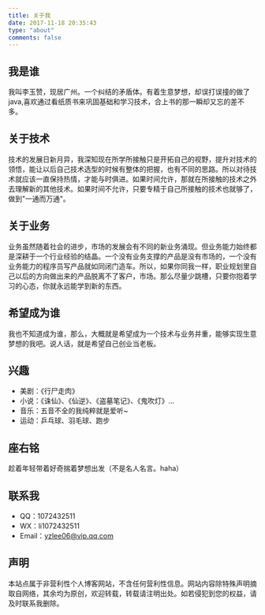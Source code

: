 ```yaml
---
title: 关于我
date: 2017-11-18 20:35:43
type: "about"
comments: false
---
```

## 我是谁
我叫李玉赞，现居广州。一个纠结的矛盾体。有着生意梦想，却误打误撞的做了java,喜欢通过看纸质书来巩固基础和学习技术，合上书的那一瞬却又忘的差不多。
## 关于技术
技术的发展日新月异，我深知现在所学所接触只是开拓自己的视野，提升对技术的领悟，能让以后自己技术选型的时候有整体的把握，也有不同的思路。所以对待技术就应该一直保持热情，才能与时俱进。如果时间允许，那就在所接触的技术之外去理解新的其他技术。如果时间不允许，只要专精于自己所接触的技术也就够了，做到"一通而万通"。
## 关于业务
业务虽然随着社会的进步，市场的发展会有不同的新业务涌现。但业务能力始终都是深耕于一个行业经验的结晶。一个没有业务支撑的产品是没有市场的，一个没有业务能力的程序员写产品就如同闭门造车。所以，如果你同我一样，职业规划里自己以后的方向做出来的产品脱离不了客户，市场。那么尽量少跳槽，只要你抱着学习的心态，你就永远能学到新的东西。
## 希望成为谁
我也不知道成为谁，那么，大概就是希望成为一个技术与业务并重，能够实现生意梦想的我吧。说人话，就是希望自己创业当老板。
## 兴趣
* 美剧：《行尸走肉》
* 小说：《诛仙》、《仙逆》、《盗墓笔记》、《鬼吹灯》...
* 音乐：五音不全的我纯粹就是爱听~
* 运动：乒乓球、羽毛球、跑步
## 座右铭
趁着年轻带着好奇揣着梦想出发（不是名人名言。haha）
## 联系我
+ QQ：1072432511
+ WX：li1072432511
+ Email：yzlee06@vip.qq.com
## 声明
本站点属于非营利性个人博客网站，不含任何营利性信息。网站内容除特殊声明摘取自网络，其余均为原创，欢迎转载，转载请注明出处。如若侵犯到您的权益，请及时联系我删除。